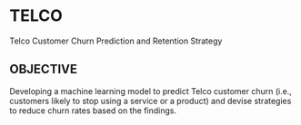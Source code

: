 # TELCO
Telco Customer Churn Prediction and Retention Strategy

## OBJECTIVE
Developing a machine learning model to predict Telco customer churn (i.e., customers likely to stop using a service or a product) and devise strategies to reduce churn rates based on the findings.
